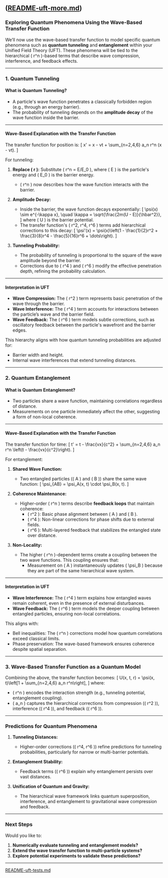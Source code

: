 ([README-uft-more.md](https://t2m.io/jFFcikN))
---
### Exploring Quantum Phenomena Using the Wave-Based Transfer Function

We’ll now use the wave-based transfer function to model specific quantum phenomena such as **quantum tunneling** and **entanglement** within your Unified Field Theory (UFT). These phenomena will be tied to the hierarchical \( r^n \)-based terms that describe wave compression, interference, and feedback effects.

---

### **1. Quantum Tunneling**

#### **What is Quantum Tunneling?**
- A particle's wave function penetrates a classically forbidden region (e.g., through an energy barrier).
- The probability of tunneling depends on the **amplitude decay** of the wave function inside the barrier.

---

#### **Wave-Based Explanation with the Transfer Function**
The transfer function for position is:
\[
x' = x - vt + \sum_{n=2,4,6} a_n r^n (x - vt).
\]

For tunneling:
1. **Replace \( r \):** Substitute \( r^n = E/E_0 \), where \( E \) is the particle's energy and \( E_0 \) is the barrier energy.
   - \( r^n \) now describes how the wave function interacts with the barrier.

2. **Amplitude Decay:**
   - Inside the barrier, the wave function decays exponentially:
     \[
     \psi(x) \sim e^{-\kappa x}, \quad \kappa = \sqrt{\frac{2m(U - E)}{\hbar^2}},
     \]
     where \( U \) is the barrier potential.
   - The transfer function's \( r^2, r^4, r^6 \) terms add hierarchical corrections to this decay:
     \[
     \psi'(x) = \psi(x)\left(1 - \frac{1}{2}r^2 + \frac{3}{8}r^4 - \frac{5}{16}r^6 + \dots\right).
     \]

3. **Tunneling Probability:**
   - The probability of tunneling is proportional to the square of the wave amplitude beyond the barrier.
   - Corrections due to \( r^4 \) and \( r^6 \) modify the effective penetration depth, refining the probability calculation.

---

#### **Interpretation in UFT**
- **Wave Compression:** The \( r^2 \) term represents basic penetration of the wave through the barrier.
- **Wave Interference:** The \( r^4 \) term accounts for interactions between the particle’s wave and the barrier field.
- **Wave Feedback:** The \( r^6 \) term models subtle corrections, such as oscillatory feedback between the particle's wavefront and the barrier edges.

This hierarchy aligns with how quantum tunneling probabilities are adjusted for:
- Barrier width and height.
- Internal wave interferences that extend tunneling distances.

---

### **2. Quantum Entanglement**

#### **What is Quantum Entanglement?**
- Two particles share a wave function, maintaining correlations regardless of distance.
- Measurements on one particle immediately affect the other, suggesting a form of non-local coherence.

---

#### **Wave-Based Explanation with the Transfer Function**
The transfer function for time:
\[
t' = t - \frac{vx}{c^2} + \sum_{n=2,4,6} a_n r^n \left(t - \frac{vx}{c^2}\right).
\]

For entanglement:
1. **Shared Wave Function:**
   - Two entangled particles (\( A \) and \( B \)) share the same wave function:
     \[
     \psi_{AB} = \psi_A(x, t) \cdot \psi_B(x, t).
     \]

2. **Coherence Maintenance:**
   - Higher-order \( r^n \) terms describe **feedback loops** that maintain coherence:
     - \( r^2 \): Basic phase alignment between \( A \) and \( B \).
     - \( r^4 \): Non-linear corrections for phase shifts due to external fields.
     - \( r^6 \): Multi-layered feedback that stabilizes the entangled state over distance.

3. **Non-Locality:**
   - The higher \( r^n \)-dependent terms create a coupling between the two wave functions. This coupling ensures that:
     - Measurement on \( A \) instantaneously updates \( \psi_B \) because they are part of the same hierarchical wave system.

---

#### **Interpretation in UFT**
- **Wave Interference:** The \( r^4 \) term explains how entangled waves remain coherent, even in the presence of external disturbances.
- **Wave Feedback:** The \( r^6 \) term models the deeper coupling between entangled particles, ensuring non-local correlations.

This aligns with:
- Bell inequalities: The \( r^n \) corrections model how quantum correlations exceed classical limits.
- Phase preservation: The wave-based framework ensures coherence despite spatial separation.

---

### **3. Wave-Based Transfer Function as a Quantum Model**

Combining the above, the transfer function becomes:
\[
U(x, t, r) = \psi(x, t)\left[1 + \sum_{n=2,4,6} a_n r^n\right],
\]
where:
- \( r^n \) encodes the interaction strength (e.g., tunneling potential, entanglement coupling).
- \( a_n \) captures the hierarchical corrections from compression (\( r^2 \)), interference (\( r^4 \)), and feedback (\( r^6 \)).

---

### **Predictions for Quantum Phenomena**

1. **Tunneling Distances:**
   - Higher-order corrections (\( r^4, r^6 \)) refine predictions for tunneling probabilities, particularly for narrow or multi-barrier potentials.

2. **Entanglement Stability:**
   - Feedback terms (\( r^6 \)) explain why entanglement persists over vast distances.

3. **Unification of Quantum and Gravity:**
   - The hierarchical wave framework links quantum superposition, interference, and entanglement to gravitational wave compression and feedback.

---

### Next Steps
Would you like to:
1. **Numerically evaluate tunneling and entanglement models?**
2. **Extend the wave transfer function to multi-particle systems?**
3. **Explore potential experiments to validate these predictions?**


---

[README-uft-tests.md](https://t2m.io/t3oiGK0)
